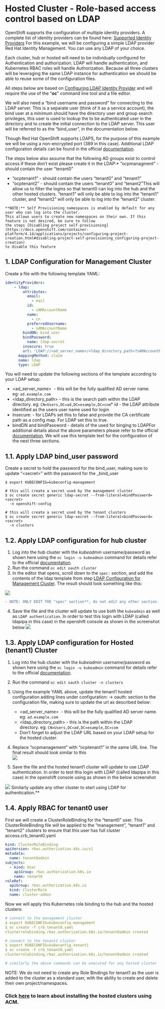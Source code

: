 # Hosted Cluster - Role-based access control based on LDAP

OpenShift supports the configuration of multiple identity providers. A complete list of identity providers can be found here: [Supported Identity Providers](https://docs.openshift.com/container-platform/4.14/authentication/understanding-identity-provider.html#supported-identity-providers) For this example, we will be configuring a simple LDAP provider Red Hat Identity Management. You can use any LDAP of your choice. 

Each cluster, hub or hosted will need to be individually configured for Authentication and authorization. LDAP will handle authentication, and Kubernetes RBAC roles will handle Authorization. Because all three clusters will be leveraging the same LDAP instance for authentication we should be able to reuse some of the configuration files.

All steps below are based on [Configuring LDAP Identity Provider](https://docs.openshift.com/container-platform/4.14/authentication/identity_providers/configuring-ldap-identity-provider.html) and will require the use of the “**oc**” command line tool and a file editor. 

We will also need a “bind username and password” for connecting to the LDAP server. This is a separate user (think of it as a service account), the bind user at a minimum should have the directory user and group search privileges, this user is used to lookup the to be authenticated user in the directory and to create the initial connection to the LDAP server. This user will be referred to as the “bind\_user”, in the documentation below.

Though Red Hat OpenShift supports LDAPS, for the purpose of this example we will be using a non-encrypted port (389 in this case). Additional LDAP configuration details can be found in the official [documentation](https://docs.openshift.com/container-platform/4.14/authentication/identity_providers/configuring-ldap-identity-provider.html#identity-provider-creating-configmap_configuring-ldap-identity-provider).

The steps below also assume that the following AD groups exist to control access if these don’t exist please create it in the LDAP:* “ocpmanagment” - should contain the user “tenant0”
* “ocptenant1” - should contain the users “tenant0” and “tenant1”
* “ocptenant2” - should contain the users “tenant0” and “tenant2”This will allow us to filter the logins so that tenant0 can log into the hub and the other hosted clusters. “tenant1” will only be able to log into the “tenant1” cluster, and “tenant2” will only be able to log into the “tenant2” cluster.

 ```
**NOTE:** Self Provisioning namespaces is enabled by default for any user who can log into the cluster.
This allows users to create new namespaces on their own. If this feature is not desired, be sure to follow
the steps [Disabling project self-provisioning]
(https://docs.openshift.com/container-platform/4.14/applications/projects/configuring-project-creation.html#disabling-project-self-provisioning_configuring-project-creation)
to disable this feature
```

## 1. LDAP Configuration for Management Cluster

Create a file with the following template YAML:
```yml
identityProviders:
    - ldap:
        attributes:
          email:
            - mail
          id:
            - sAMAccountName
          name:
            - cn
          preferredUsername:
            - sAMAccountName
        bindDN: bind_user
        bindPassword:
          name: ldap-secret
        insecure: true
        url: 'LDAP://<ad_server_name>/<ldap_directory_path>?sAMAccountName?sub?((memberOf=CN=ocpmanagement,<ldap_directory_path>))'
      mappingMethod: claim
      name: ldap
      type: LDAP
```

You will need to update the following sections of the template according to your LDAP setup:
* \<ad\_server\_name>  - this will be the fully qualified AD server name.\
  eg: `ad.example.com`
* \<ldap\_directory\_path> - this is the search path within the LDAP directory. eg: `CN=Users,DC=ad,DC=example,DC=com`* id - the LDAP attribute identified as the users user name used for login
* Insecure: - for LDAPs set this to false and provide the CA certificate path as a config map. For LDAP set this to true.
* bindDN and bindPassword - details of the used for binging to LDAPFor additional details about the above parameters please refer to the official [documentation](https://docs.openshift.com/container-platform/4.14/authentication/identity_providers/configuring-ldap-identity-provider.html#identity-provider-ldap-CR_configuring-ldap-identity-provider). We will use this template text for the configuration of the next three sections.

## 1.1. Apply LDAP bind\_user password

Create a secret to hold the password for the bind\_user, making sure to update “\<secret>” with the password for the _bind\_user

```
$ export KUBECONFIG=kubeconfig-management

# this will create a secret used by the management cluster
$ oc create secret generic ldap-secret --from-literal=bindPassword=<secret>
  -n openshift-config

# this will create a secret used by the tenant clusters
$ oc create secret generic ldap-secret --from-literal=bindPassword=<secret>
  -n clusters
```

## 1.2. Apply LDAP configuration for hub cluster

1. Log into the hub cluster with the _kubeadmin_ username/password as shown here using the `oc login -u kubeadmin` command for details refer to the official [documentation](https://docs.openshift.com/container-platform/4.14/cli_reference/openshift_cli/getting-started-cli.html#cli-logging-in_cli-developer-commands).
2. Run the command `oc edit oauth cluster`
3. In the editor that opens, scroll down to the `spec:` section, and add the contents of the ldap template from step [LDAP Configuration for Management Cluster](https://docs.google.com/document/d/12IiTnsDZmbPd4XdZTIeJMmYF9AFkgBTGgbRywS1tmgk/edit#heading=h.arfpm2d7nb3i). The result should look something like this:

![](https://github.com/rohitralhan/hypershift-ldap-rbac/blob/main/images/edit-ldap-1.png)

```diff
- NOTE: ONLY EDIT THE "spec" section**, do not edit any other section.
```
4. Save the file and the cluster will update to use both the `kubeadmin` as well as `LDAP authentication`. In order to test this login with LDAP (called ldapipa in this case) in the openshift console  as shown in the screenshot below
![](https://github.com/rohitralhan/hypershift-ldap-rbac/blob/main/images/login.png)

## 1.3. Apply LDAP configuration for Hosted (tenant1) Cluster

1. Log into the hub cluster with the _kubeadmin_ username/password as shown here using the `oc login -u kubeadmin` command for details refer to the official [documentation](https://docs.openshift.com/container-platform/4.14/cli_reference/openshift_cli/getting-started-cli.html#cli-logging-in_cli-developer-commands).
2. Run the command `oc edit oauth cluster -n clusters`
3. Using the example YAML above, update the tenant1 hosted configuration adding lines under configuration: → oauth: section to the configuration file, making sure to update the url as described below:
   * \<ad\_server\_name>  - this will be the fully qualified AD server name. eg: `ad.example.com`
   * \<ldap\_directory\_path> - this is the path within the LDAP directory. eg: `CN=Users,DC=ad,DC=example,DC=com`
   * Don’t forget to adjust the LDAP URL based on your LDAP setup for the hosted cluster.

4. Replace “ocpmanagement” with “ocptenant1” in the same URL line. The final result should look similar to this\
   ![](https://github.com/rohitralhan/hypershift-ldap-rbac/blob/main/images/edit-ldap-2.png)
5. Save the file and the hosted tenant1 cluster will update to use LDAP authentication. In order to test this login with LDAP (called ldapipa in this case) in the openshift console using as shown in the below screenshot

![](https://github.com/rohitralhan/hypershift-ldap-rbac/blob/main/images/login.png)
Similarly update any other cluster to start using LDAP for authentication.**

## 1.4. Apply RBAC for tenant0 user

First we will create a ClusterRoleBinding for the “tenant0” user. This ClusterRoleBinding file will be applied to the “management”, “tenant1” and “tenant2” clusters to ensure that this user has full cluster access.crb\_tenant0.yaml
```yml
kind: ClusterRoleBinding
apiVersion: rbac.authorization.k8s.io/v1
metadata:
  name: tenant0admin
subjects:
  - kind: User
    apiGroup: rbac.authorization.k8s.io
    name: tenant0
roleRef:
  apiGroup: rbac.authorization.k8s.io
  kind: ClusterRole
  name: cluster-admin
```

Now we will apply this Kubernetes role binding to the hub and the hosted clusters:
```yml
# connect to the management cluster
$ export KUBECONFIG=kubeconfig-management
$ oc create -f crb_tenant0.yaml
clusterrolebinding.rbac.authorization.k8s.io/tenant0admin created

# connect to the tenant1 cluster
$ export KUBECONFIG=kubeconfig-tenant1
$ oc create -f crb_tenant0.yaml
clusterrolebinding.rbac.authorization.k8s.io/tenant0admin created

# similarly the above commands can be executed for any hosted cluster
```

NOTE: We do not need to create any Role Bindings for tenant1 as the user is added to the cluster as a standard user, with the ability to create and delete their own project/namespaces.


### Click [here](https://github.com/rh-telco-tigers/hosted-cluster-acm) to learn about installing the hosted clusters using ACM.

